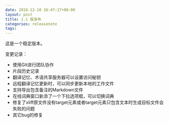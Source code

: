```yaml
---
date: 2018-12-10 16:47:17+08:00
layout: post
title: 1.1 版发布
categories: releasenote
tags: 
---
```


这是一个稳定版本。

变更记录：

* 使用Git进行团队协作
* 片段历史记录
* 翻译记忆、术语共享服务器可以设置访问秘钥
* 远程翻译记忆更新时，可以同步更新本地的工作文件
* 支持导出包含备注的Markdown文件
* 在线词典窗口新添了一个下拉选项框，可以切换词典
* 修复了xliff原文件没有target元素或者target元素只包含文本时生成目标文件会失败的问题
* 其它bug的修复

